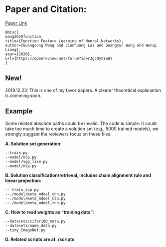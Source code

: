 # Paper and Citation:
[Paper Link](https://openreview.net/forum?id=rJgCOySYwH&noteId=rJgCOySYwH&invitationId=ICLR.cc/2020/Conference/Paper1824)
```
@misc{
wang2020function,
title={Function Feature Learning of Neural Networks},
author={Guangcong Wang and Jianhuang Lai and Guangrun Wang and Wenqi Liang},
year={2020},
url={https://openreview.net/forum?id=rJgCOySYwH}
}
```

## New!
2019.12.23: This is one of my favor papers. A clearer theoretical explanation is comming soon.









## Example
Some related absolute paths could be invalid. The code is simple. It could take too much time to create a solution set (e.g., 5000 trained models), we strongly suggest the reviewers focus on these files:



**A. Solution set generation:**
```
--train.py
--model/mlp.py
--model/vgg_like.py
--model/mlp.py 
```

**B. Solution classification/retrieval, includes chain alignment rule and linear projection:**
```
-- train_sup.py
--./model/meta_mdoel_cnn.py
--./model/meta_mdoel_mlp.py
--./model/meta_mdoel_rnn.py
```

**C. How to read weights as “training data”:**
```
--datasets/cifar100_meta.py
--datasets/name_data.py
--tiny_ImageNet.py
```

**D. Related scripts are at ./scripts**

